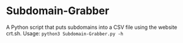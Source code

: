 # Subdomain-Grabber
A Python script that puts subdomains into a CSV file using the website crt.sh.
Usage: `python3 Subdomain-Grabber.py -h`
